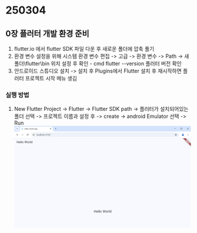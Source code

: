 # 250304

## 0장 플러터 개발 환경 준비
 1. flutter.io 에서 flutter SDK 파일 다운 후 새로운 폴더에 압축 풀기
 2. 환경 변수 설정을 위해 시스템 환경 변수 편집 -> 고급 -> 환경 변수 -> Path -> 새폴더\flutter\bin 위치 설정 후 확인 - cmd flutter --version 플러터 버전 확인
 3. 안드로이드 스튜디오 설치 -> 설치 후 Plugins에서 Flutter 설치 후 재시작하면 플러터 프로젝트 시작 메뉴 생김


### 실행 방법
 1. New Flutter Project -> Flutter -> Flutter SDK path -> 플러터가 설치되어있는 폴더 선택 -> 프로젝트 이름과 설정 후 -> create -> android Emulator 선택 -> Run
   ![이미지설명](images/helloworld.png)

